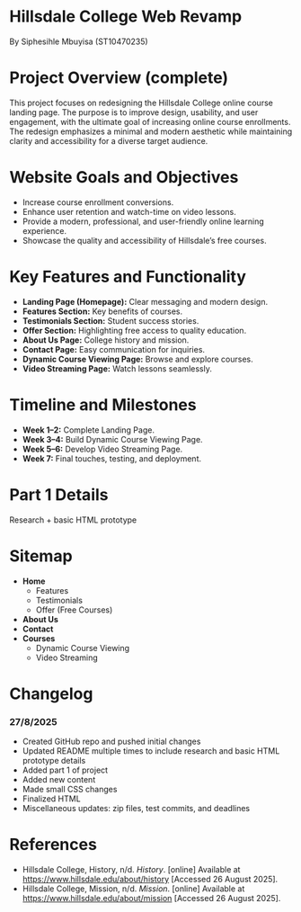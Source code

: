 # Hillsdale College Web Revamp
By Siphesihle Mbuyisa (ST10470235)

# Project Overview (complete)  
This project focuses on redesigning the Hillsdale College online course landing page. The purpose is to improve design, usability, and user engagement, with the ultimate goal of increasing online course enrollments. The redesign emphasizes a minimal and modern aesthetic while maintaining clarity and accessibility for a diverse target audience.  

# Website Goals and Objectives  
- Increase course enrollment conversions.  
- Enhance user retention and watch-time on video lessons.  
- Provide a modern, professional, and user-friendly online learning experience.  
- Showcase the quality and accessibility of Hillsdale’s free courses.  

# Key Features and Functionality  
- **Landing Page (Homepage):** Clear messaging and modern design.  
- **Features Section:** Key benefits of courses.  
- **Testimonials Section:** Student success stories.  
- **Offer Section:** Highlighting free access to quality education.  
- **About Us Page:** College history and mission.  
- **Contact Page:** Easy communication for inquiries.  
- **Dynamic Course Viewing Page:** Browse and explore courses.  
- **Video Streaming Page:** Watch lessons seamlessly.  

# Timeline and Milestones  
- **Week 1–2:** Complete Landing Page.  
- **Week 3–4:** Build Dynamic Course Viewing Page.  
- **Week 5–6:** Develop Video Streaming Page.  
- **Week 7:** Final touches, testing, and deployment.  

# Part 1 Details  
Research + basic HTML prototype

# Sitemap  
- **Home**  
  - Features  
  - Testimonials  
  - Offer (Free Courses)  
- **About Us**  
- **Contact**  
- **Courses**  
  - Dynamic Course Viewing  
  - Video Streaming  

# Changelog  
### 27/8/2025
- Created GitHub repo and pushed initial changes
- Updated README multiple times to include research and basic HTML prototype details
- Added part 1 of project
- Added new content
- Made small CSS changes
- Finalized HTML
- Miscellaneous updates: zip files, test commits, and deadlines

# References  
- Hillsdale College, History, n/d. *History*. [online] Available at <https://www.hillsdale.edu/about/history> [Accessed 26 August 2025].  
- Hillsdale College, Mission, n/d. *Mission*. [online] Available at <https://www.hillsdale.edu/about/mission> [Accessed 26 August 2025].  